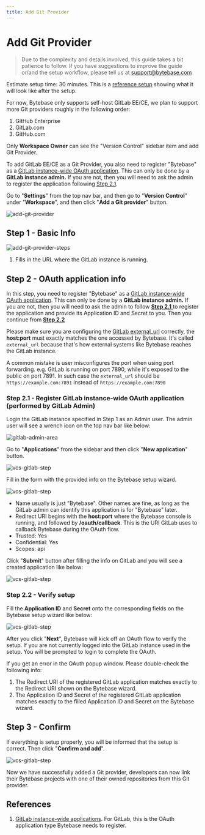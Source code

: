 ```yaml
---
title: Add Git Provider
---
```


# Add Git Provider

> Due to the complexity and details involved, this guide takes a bit patience to follow. If you have suggestions to improve the guide or/and the setup workflow, please tell us at support@bytebase.com

Estimate setup time: 30 minutes. This is a [reference setup](https://demo.bytebase.com/setting/version-control/bytebasegitlabcom-16001) showing what it will look like after the setup.

<hint-block type="info">

For now, Bytebase only supports self-host GitLab EE/CE, we plan to support more Git providers roughly in the following order:

1. GitHub Enterprise
2. GitLab.com
3. GitHub.com

</hint-block>

<hint-block type="warning">

Only **Workspace Owner** can see the "Version Control" sidebar item and add Git Provider.

</hint-block>

<hint-block type="warning">

To add GitLab EE/CE as a Git Provider, you also need to register "Bytebase" as a [GitLab instance-wide OAuth application](https://docs.gitlab.com/ee/integration/oauth_provider.html#instance-wide-applications). This can only be done by a **GitLab instance admin.** If you are not, then you will need to ask the admin to register the application following [Step 2.1](#step-2-2-verify-setup).

</hint-block>

Go to "**Settings**" from the top nav bar, and then go to "**Version Control**" under "**Workspace**", and then click "**Add a Git provider**" button.

![add-git-provider](/static/docs-assets/add-git-provider.png)

## Step 1 - Basic Info

![add-git-provider-steps](/static/docs-assets/add-git-provider-steps.png)

1. Fills in the URL where the GitLab instance is running.

## Step 2 - OAuth application info

<hint-block type="warning">

In this step, you need to register "Bytebase" as a [GitLab instance-wide OAuth application](https://docs.gitlab.com/ee/integration/oauth_provider.html#instance-wide-applications). This can only be done by a **GitLab instance admin.** If you are not, then you will need to ask the admin to follow [**Step 2.1** ](#step-2-1-register-gitlab-instance-wide-oauth-application-performed-by-gitlab-admin)to register the application and provide its Application ID and Secret to you. Then you continue from [**Step 2.2**](#step-2-2-verify-setup)

</hint-block>

<hint-block type="warning">

Please make sure you are configuring the [GitLab external_url](https://docs.gitlab.com/omnibus/settings/configuration.html#configure-the-external-url-for-gitlab) correctly, the **host:port** must exactly matches the one accessed by Bytebase. It's called `external_url` because that's how external systems like Bytebase reaches the GitLab instance.

A common mistake is user misconfigures the port when using port forwarding. e.g. GitLab is running on port 7890, while it's exposed to the public on port 7891. In such case the `external_url` should be `https://example.com:7891` instead of `https://example.com:7890`

</hint-block>

### Step 2.1 - Register GitLab instance-wide OAuth application (performed by GitLab Admin)

Login the GitLab instance specified in Step 1 as an Admin user. The admin user will see a wrench icon on the top nav bar like below:

![gitlab-admin-area](/static/docs-assets/gitlab-admin-area.png)

Go to "**Applications**" from the sidebar and then click "**New application**" button.

![vcs-gitlab-step](/static/docs-assets/vcs-gitlab-step1.png)

Fill in the form with the provided info on the Bytebase setup wizard.

![vcs-gitlab-step](/static/docs-assets/vcs-gitlab-step2.png)

- Name usually is just "Bytebase". Other names are fine, as long as the GitLab admin can identify this application is for "Bytebase" later.
- Redirect URI begins with the **host:port** where the Bytebase console is running, and followed by **/oauth/callback**. This is the URI GitLab uses to callback Bytebase during the OAuth flow.
- Trusted: Yes
- Confidential: Yes
- Scopes: api

Click "**Submit**" button after filling the info on GitLab and you will see a created application like below:

![vcs-gitlab-step](/static/docs-assets/vcs-gitlab-step3.png)

### Step 2.2 - Verify setup

Fill the **Application ID** and **Secret** onto the corresponding fields on the Bytebase setup wizard like below:

![vcs-gitlab-step](/static/docs-assets/vcs-gitlab-step4.png)

After you click "**Next**", Bytebase will kick off an OAuth flow to verify the setup. If you are not currently logged into the GitLab instance used in the setup. You will be prompted to login to complete the OAuth.

<hint-block type="info">

If you get an error in the OAuth popup window. Please double-check the following info:

1. The Redirect URI of the registered GitLab application matches exactly to the Redirect URI shown on the Bytebase wizard.
2. The Application ID and Secret of the registered GitLab application matches exactly to
   the filled Application ID and Secret on the Bytebase wizard.

</hint-block>

## Step 3 - Confirm

If everything is setup properly, you will be informed that the setup is correct. Then click "**Confirm and add**".

![vcs-gitlab-step](/static/docs-assets/vcs-gitlab-step5.png)

Now we have successfully added a Git provider, developers can now link their Bytebase projects with one of their owned repositories from this Git provider.

## References

1. [GitLab instance-wide applications](https://docs.gitlab.com/ee/integration/oauth_provider.html#instance-wide-applications). For GitLab, this is the OAuth application type Bytebase needs to register.
